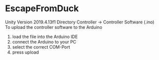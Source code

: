 # EscapeFromDuck
Unity Version 2019.4.13f1
Directory Controller -> Controller Software (.ino) 
To upload the controller software to the Arduino
  1. load the file into the Arduino IDE
  2. connect the Arduino to your PC
  3. select the correct COM-Port
  4. press upload
